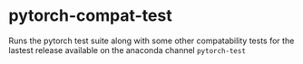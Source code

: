 # pytorch-compat-test

Runs the pytorch test suite along with some other compatability tests for
the lastest release available on the anaconda channel `pytorch-test`
